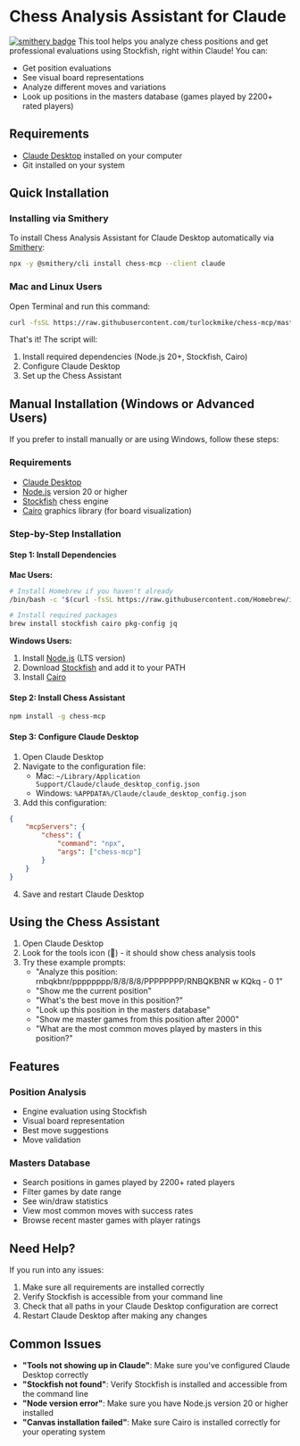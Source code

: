 # Chess Analysis Assistant for Claude
[![smithery badge](https://smithery.ai/badge/chess-mcp)](https://smithery.ai/server/chess-mcp)
This tool helps you analyze chess positions and get professional evaluations using Stockfish, right within Claude! You can:
- Get position evaluations
- See visual board representations
- Analyze different moves and variations
- Look up positions in the masters database (games played by 2200+ rated players)

## Requirements

- [Claude Desktop](https://claude.ai/desktop) installed on your computer
- Git installed on your system

## Quick Installation

### Installing via Smithery

To install Chess Analysis Assistant for Claude Desktop automatically via [Smithery](https://smithery.ai/server/chess-mcp):

```bash
npx -y @smithery/cli install chess-mcp --client claude
```

### Mac and Linux Users

Open Terminal and run this command:
```bash
curl -fsSL https://raw.githubusercontent.com/turlockmike/chess-mcp/master/install.sh | bash
```

That's it! The script will:
1. Install required dependencies (Node.js 20+, Stockfish, Cairo)
2. Configure Claude Desktop
3. Set up the Chess Assistant

## Manual Installation (Windows or Advanced Users)

If you prefer to install manually or are using Windows, follow these steps:

### Requirements

- [Claude Desktop](https://claude.ai/desktop)
- [Node.js](https://nodejs.org/) version 20 or higher
- [Stockfish](https://stockfishchess.org/) chess engine
- [Cairo](https://github.com/Automattic/node-canvas/wiki/Installation:-Windows) graphics library (for board visualization)

### Step-by-Step Installation

#### Step 1: Install Dependencies

**Mac Users:**
```bash
# Install Homebrew if you haven't already
/bin/bash -c "$(curl -fsSL https://raw.githubusercontent.com/Homebrew/install/HEAD/install.sh)"

# Install required packages
brew install stockfish cairo pkg-config jq
```

**Windows Users:**
1. Install [Node.js](https://nodejs.org/) (LTS version)
2. Download [Stockfish](https://stockfishchess.org/download/) and add it to your PATH
3. Install [Cairo](https://github.com/Automattic/node-canvas/wiki/Installation:-Windows)

#### Step 2: Install Chess Assistant
```bash
npm install -g chess-mcp
```

#### Step 3: Configure Claude Desktop
1. Open Claude Desktop
2. Navigate to the configuration file:
   - Mac: `~/Library/Application Support/Claude/claude_desktop_config.json`
   - Windows: `%APPDATA%/Claude/claude_desktop_config.json`
3. Add this configuration:

```json
{
    "mcpServers": {
        "chess": {
            "command": "npx",
            "args": ["chess-mcp"]
        }
    }
}
```

4. Save and restart Claude Desktop

## Using the Chess Assistant

1. Open Claude Desktop
2. Look for the tools icon (🔧) - it should show chess analysis tools
3. Try these example prompts:
   - "Analyze this position: rnbqkbnr/pppppppp/8/8/8/8/PPPPPPPP/RNBQKBNR w KQkq - 0 1"
   - "Show me the current position"
   - "What's the best move in this position?"
   - "Look up this position in the masters database"
   - "Show me master games from this position after 2000"
   - "What are the most common moves played by masters in this position?"

## Features

### Position Analysis
- Engine evaluation using Stockfish
- Visual board representation
- Best move suggestions
- Move validation

### Masters Database
- Search positions in games played by 2200+ rated players
- Filter games by date range
- See win/draw statistics
- View most common moves with success rates
- Browse recent master games with player ratings

## Need Help?

If you run into any issues:
1. Make sure all requirements are installed correctly
2. Verify Stockfish is accessible from your command line
3. Check that all paths in your Claude Desktop configuration are correct
4. Restart Claude Desktop after making any changes

## Common Issues

- **"Tools not showing up in Claude"**: Make sure you've configured Claude Desktop correctly
- **"Stockfish not found"**: Verify Stockfish is installed and accessible from the command line
- **"Node version error"**: Make sure you have Node.js version 20 or higher installed
- **"Canvas installation failed"**: Make sure Cairo is installed correctly for your operating system 